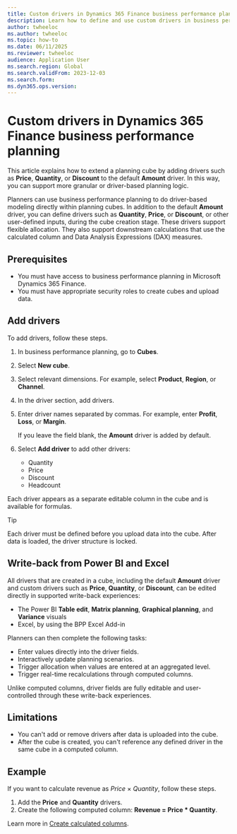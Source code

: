 ```yaml
---
title: Custom drivers in Dynamics 365 Finance business performance planning
description: Learn how to define and use custom drivers in business performance planning.
author: twheeloc
ms.author: twheeloc
ms.topic: how-to
ms.date: 06/11/2025
ms.reviewer: twheeloc 
audience: Application User
ms.search.region: Global
ms.search.validFrom: 2023-12-03
ms.search.form: 
ms.dyn365.ops.version: 
---
```


# Custom drivers in Dynamics 365 Finance business performance planning

This article explains how to extend a planning cube by adding drivers such as **Price**, **Quantity**, or **Discount** to the default **Amount** driver. In this way, you can support more granular or driver-based planning logic.

Planners can use business performance planning to do driver-based modeling directly within planning cubes. In addition to the default **Amount** driver, you can define drivers such as **Quantity**, **Price**, or **Discount**, or other user-defined inputs, during the cube creation stage. These drivers support flexible allocation. They also support downstream calculations that use the calculated column and Data Analysis Expressions (DAX) measures.

## Prerequisites

- You must have access to business performance planning in Microsoft Dynamics 365 Finance.
- You must have appropriate security roles to create cubes and upload data.

## Add drivers

To add drivers, follow these steps.

1. In business performance planning, go to **Cubes**.
1. Select **New cube**.
1. Select relevant dimensions. For example, select **Product**, **Region**, or **Channel**.
1. In the driver section, add drivers.
1. Enter driver names separated by commas. For example, enter **Profit**, **Loss**, or **Margin**.

    If you leave the field blank, the **Amount** driver is added by default.

1. Select **Add driver** to add other drivers:

    - Quantity
    - Price
    - Discount
    - Headcount

Each driver appears as a separate editable column in the cube and is available for formulas.

> [!TIP]
> Each driver must be defined before you upload data into the cube. After data is loaded, the driver structure is locked.

## Write-back from Power BI and Excel

All drivers that are created in a cube, including the default **Amount** driver and custom drivers such as **Price**, **Quantity**, or **Discount**, can be edited directly in supported write-back experiences:

- The Power BI **Table edit**, **Matrix planning**, **Graphical planning**, and **Variance** visuals
- Excel, by using the BPP Excel Add-in

Planners can then complete the following tasks:

- Enter values directly into the driver fields.
- Interactively update planning scenarios.
- Trigger allocation when values are entered at an aggregated level.
- Trigger real-time recalculations through computed columns.

Unlike computed columns, driver fields are fully editable and user-controlled through these write-back experiences.

## Limitations

- You can't add or remove drivers after data is uploaded into the cube.
- After the cube is created, you can't reference any defined driver in the same cube in a computed column.

## Example

If you want to calculate revenue as *Price* &times; *Quantity*, follow these steps.

1. Add the **Price** and **Quantity** drivers.
1. Create the following computed column: **Revenue = Price \* Quantity**.

Learn more in [Create calculated columns](calculated-columns.md).
